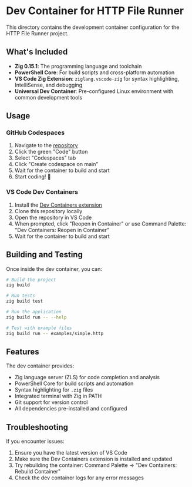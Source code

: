 # Dev Container for HTTP File Runner

This directory contains the development container configuration for the HTTP File Runner project.

## What's Included

- **Zig 0.15.1**: The programming language and toolchain
- **PowerShell Core**: For build scripts and cross-platform automation
- **VS Code Zig Extension**: `ziglang.vscode-zig` for syntax highlighting, IntelliSense, and debugging
- **Universal Dev Container**: Pre-configured Linux environment with common development tools

## Usage

### GitHub Codespaces

1. Navigate to the [repository](https://github.com/christianhelle/httprunner)
2. Click the green "Code" button
3. Select "Codespaces" tab
4. Click "Create codespace on main"
5. Wait for the container to build and start
6. Start coding! 🚀

### VS Code Dev Containers

1. Install the [Dev Containers extension](https://marketplace.visualstudio.com/items?itemName=ms-vscode-remote.remote-containers)
2. Clone this repository locally
3. Open the repository in VS Code
4. When prompted, click "Reopen in Container" or use Command Palette: "Dev Containers: Reopen in Container"
5. Wait for the container to build and start

## Building and Testing

Once inside the dev container, you can:

```bash
# Build the project
zig build

# Run tests
zig build test

# Run the application
zig build run -- --help

# Test with example files
zig build run -- examples/simple.http
```

## Features

The dev container provides:

- Zig language server (ZLS) for code completion and analysis
- PowerShell Core for build scripts and automation
- Syntax highlighting for `.zig` files
- Integrated terminal with Zig in PATH
- Git support for version control
- All dependencies pre-installed and configured

## Troubleshooting

If you encounter issues:

1. Ensure you have the latest version of VS Code
2. Make sure the Dev Containers extension is installed and updated
3. Try rebuilding the container: Command Palette → "Dev Containers: Rebuild Container"
4. Check the dev container logs for any error messages